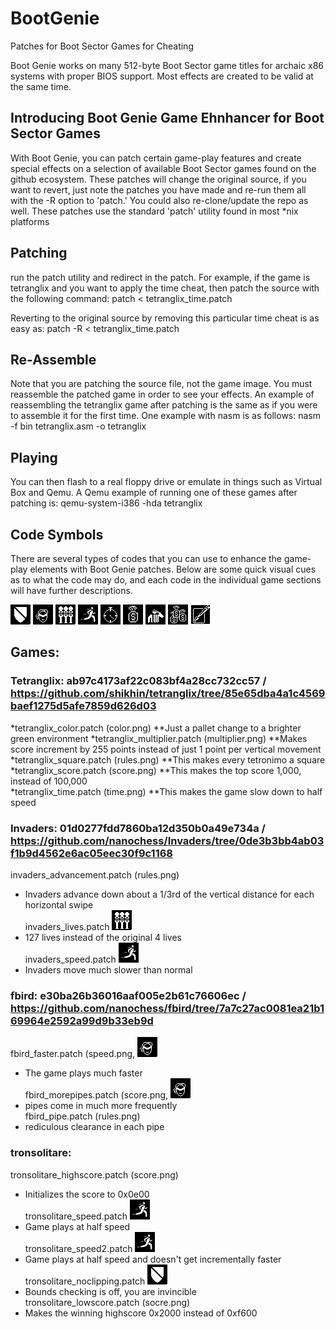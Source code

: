 # BootGenie
Patches for Boot Sector Games for Cheating

Boot Genie works on many 512-byte Boot Sector game titles for archaic x86 systems with proper BIOS support. Most effects are created to be valid at the same time.

## Introducing Boot Genie Game Ehnhancer for Boot Sector Games

With Boot Genie, you can patch certain game-play features and create special effects on a selection of available Boot Sector games found on the github ecosystem. These patches will change the original source, if you want to revert, just note the patches you have made and re-run them all with the -R option to 'patch.' You could also re-clone/update the repo as well. These patches use the standard 'patch' utility found in most *nix platforms

## Patching
run the patch utility and redirect in the patch. For example, if the game is tetranglix and you want to apply the time cheat, then patch the source with the following command:
 patch < tetranglix_time.patch

Reverting to the original source by removing this particular time cheat is as easy as:
 patch -R < tetranglix_time.patch

## Re-Assemble
Note that you are patching the source file, not the game image. You must reassemble the patched game in order to see your effects. An example of reassembling the tetranglix game after patching is the same as if you were to assemble it for the first time. One example with nasm is as follows:
 nasm -f bin tetranglix.asm -o tetranglix

## Playing
You can then flash to a real floppy drive or emulate in things such as Virtual Box and Qemu. A Qemu example of running one of these games after patching is:
 qemu-system-i386 -hda tetranglix

## Code Symbols
There are several types of codes that you can use to enhance the game-play elements with Boot Genie patches. Below are some quick visual cues as to what the code may do, and each code in the individual game sections will have further descriptions.

<img src=https://github.com/XlogicX/BootGenie/blob/master/invincible.png>
<img src=https://github.com/XlogicX/BootGenie/blob/master/expert.png>
<img src=https://github.com/XlogicX/BootGenie/blob/master/lives.png>
<img src=https://github.com/XlogicX/BootGenie/blob/master/speed.png>
<img src=https://github.com/XlogicX/BootGenie/blob/master/time.png>
<img src=https://github.com/XlogicX/BootGenie/blob/master/score.png>
<img src=https://github.com/XlogicX/BootGenie/blob/master/rules.png>
<img src=https://github.com/XlogicX/BootGenie/blob/master/multiplier.png>
<img src=https://github.com/XlogicX/BootGenie/blob/master/color.png>

## Games:

### Tetranglix: ab97c4173af22c083bf4a28cc732cc57 / https://github.com/shikhin/tetranglix/tree/85e65dba4a1c4569baef1275d5afe7859d626d03
*tetranglix_color.patch (color.png)
**Just a pallet change to a brighter green environment
*tetranglix_multiplier.patch (multiplier.png)
**Makes score increment by 255 points instead of just 1 point per vertical movement <br>
*tetranglix_square.patch (rules.png)
**This makes every tetronimo a square <br>
*tetranglix_score.patch (score.png)
**This makes the top score 1,000, instead of 100,000 <br>
*tetranglix_time.patch (time.png)
**This makes the game slow down to half speed <br>

### Invaders: 01d0277fdd7860ba12d350b0a49e734a / https://github.com/nanochess/Invaders/tree/0de3b3bb4ab03f1b9d4562e6ac05eec30f9c1168
invaders_advancement.patch (rules.png)
* Invaders advance down about a 1/3rd of the vertical distance for each horizontal swipe <br>
invaders_lives.patch <img src=https://github.com/XlogicX/BootGenie/blob/master/lives.png>
* 127 lives instead of the original 4 lives <br>
invaders_speed.patch <img src=https://github.com/XlogicX/BootGenie/blob/master/speed.png>
* Invaders move much slower than normal <br>

### fbird: e30ba26b36016aaf005e2b61c76606ec / https://github.com/nanochess/fbird/tree/7a7c27ac0081ea21b169964e2592a99d9b33eb9d
fbird_faster.patch (speed.png, <img src=https://github.com/XlogicX/BootGenie/blob/master/expert.png>
* The game plays much faster <br>
fbird_morepipes.patch (score.png, <img src=https://github.com/XlogicX/BootGenie/blob/master/expert.png>
* pipes come in much more frequently <br>
fbird_pipe.patch (rules.png)
* rediculous clearance in each pipe <br>

### tronsolitare:
tronsolitare_highscore.patch (score.png)
* Initializes the score to 0x0e00 <br>
tronsolitare_speed.patch <img src=https://github.com/XlogicX/BootGenie/blob/master/speed.png>
* Game plays at half speed <br>
tronsolitare_speed2.patch <img src=https://github.com/XlogicX/BootGenie/blob/master/speed.png>
* Game plays at half speed and doesn't get incrementally faster <br>
tronsolitare_noclipping.patch <img src=https://github.com/XlogicX/BootGenie/blob/master/invincible.png>
* Bounds checking is off, you are invincible <br>
tronsolitare_lowscore.patch (socre.png)
* Makes the winning highscore 0x2000 instead of 0xf600 <br>
